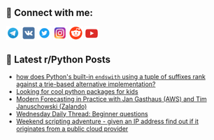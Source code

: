 ## 🔎 Connect with me:
[<img src="https://github.com/bullbesh/bullbesh/blob/main/images/Telegram.png" width="32" height="32" />](https://t.me/bullbesh)
[<img src="https://github.com/bullbesh/bullbesh/blob/main/images/VK.png" width="32" height="32" />](https://vk.com/bullbesh)
[<img src="https://github.com/bullbesh/bullbesh/blob/main/images/Twitter.png" width="32" height="32" />](https://twitter.com/bullbesh1)
[<img src="https://github.com/bullbesh/bullbesh/blob/main/images/Instagram.png" width="32" height="32" />](https://www.instagram.com/bullbesh)
[<img src="https://github.com/bullbesh/bullbesh/blob/main/images/Reddit.png" width="32" height="32" />](https://www.reddit.com/user/bullbesh)
[<img src="https://github.com/bullbesh/bullbesh/blob/main/images/YouTube.png" width="32" height="32" />](https://www.youtube.com/channel/UCtfjRs6uzgq5mfm8S06WTcg)

## 📕 Latest r/Python Posts
<!-- BLOG-POST-LIST:START -->
- [how does Python&#39;s built-in `endswith` using a tuple of suffixes rank against a trie-based alternative implementation?](https://www.reddit.com/r/Python/comments/yqammd/how_does_pythons_builtin_endswith_using_a_tuple/)
- [Looking for cool python packages for kids](https://www.reddit.com/r/Python/comments/yq6kkh/looking_for_cool_python_packages_for_kids/)
- [Modern Forecasting in Practice with Jan Gasthaus &lpar;AWS&rpar; and Tim Januschowski &lpar;Zalando&rpar;](https://www.reddit.com/r/Python/comments/yq3mho/modern_forecasting_in_practice_with_jan_gasthaus/)
- [Wednesday Daily Thread: Beginner questions](https://www.reddit.com/r/Python/comments/yq2tmr/wednesday_daily_thread_beginner_questions/)
- [Weekend scripting adventure - given an IP address find out if it originates from a public cloud provider](https://www.reddit.com/r/Python/comments/yq2apa/weekend_scripting_adventure_given_an_ip_address/)
<!-- BLOG-POST-LIST:END -->
